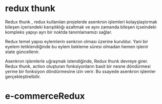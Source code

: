 # redux thunk

Redux thunk , redux kullanılan projelerde asenkron işlemleri kolayşlaştırmak bileşen içerisndeki karışılıklığı azaltmak ve aynı zamanda bileşen içseindeki kompleks yapıyı ayrı bir noktda tanımlamamızı sağlar.

Redux temel yapısı eylemlerin senkron olması üzerine kuruldur. Yani bir eyelem tetiklendiğinde bu eylem bekleme süresi olmadan hemen işlenir state güncellenir.

Asenkron işlemlerle uğraşmak istendiğinde, Redux thunk devreye girer.
Redux thunk, action oluşturan fonksiyonların basit bir nesne döndürmesi yerine bir fonksiyon döndürmesine izin verir. Bu ssayede asenkron işlemler gerçekleştirelbilir.
# e-commerceRedux

